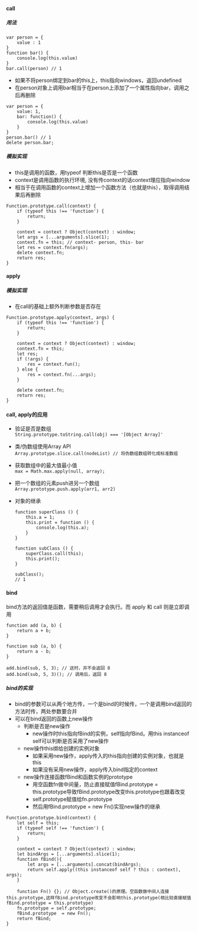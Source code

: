 #### call
##### 用法
```
var person = {
    value : 1
}
function bar() {
    console.log(this.value)
}
bar.call(person) // 1
```
- 如果不将person绑定到bar的this上，this指向windows，返回undefined
- 在person对象上调用bar相当于在person上添加了一个属性指向bar，调用之后再删除
```
var person = {    
    value: 1,
    bar: function() {
        console.log(this.value)
    }
}
person.bar() // 1
delete person.bar;
```
##### 模拟实现 
- this是调用的函数，用typeof 判断this是否是一个函数
- context是调用函数的执行环境, 没有传context的话context理应指向window
- 相当于在调用函数的context上增加一个函数方法（也就是this），取得调用结果后再删除
```
Function.prototype.call(context) {
    if (typeof this !== 'function') {
        return;
    }

    context = context ? Object(context) : window;
    let args = [...arguments].slice(1);
    context.fn = this; // context- person, this- bar
    let res = context.fn(args); 
    delete context.fn;
    return res;
}
```

#### apply 
##### 模拟实现 
- 在call的基础上额外判断参数是否存在
```
Function.prototype.apply(context, args) {
    if (typeof this !== 'function') {
        return;
    }

    context = context ? Object(context) : window;
    context.fn = this;
    let res;
    if (!args) {
        res = context.fun(); 
    } else {
        res = context.fn(...args);
    }

    delete context.fn;
    return res;
}
```
#### call, apply的应用
- 验证是否是数组    
```String.prototype.toString.call(obj) === '[Object Array]'```

- 类/伪数组使用Array API    
```Array.prototype.slice.call(nodeList) // 将伪数组数组转化成标准数组```

- 获取数组中的最大值最小值  
```max = Math.max.apply(null, array);```

- 把一个数组的元素push进另一个数组    
```Array.prototype.push.apply(arr1, arr2)```

- 对象的继承 
    ```
    function superClass () {
        this.a = 1;
        this.print = function () {
            console.log(this.a);
        }
    }

    function subClass () {
        superClass.call(this);
        this.print();
    }

    subClass();
    // 1
    ```

#### bind  
bind方法的返回值是函数，需要稍后调用才会执行。而 apply 和 call 则是立即调用
```
function add (a, b) {
    return a + b;
}

function sub (a, b) {
    return a - b;
}

add.bind(sub, 5, 3); // 这时，并不会返回 8
add.bind(sub, 5, 3)(); // 调用后，返回 8
```
##### bind的实现
- bind的参数可以从两个地方传，一个是bind的时候传，一个是调用bind返回的方法时传，两处参数要合并
- 可以在bind返回的函数上new操作
    - 判断是否是new操作
        - new操作时this指向fBind的实例，self指向fBind。用this instanceof self可以判断是否采用了new操作
    - new操作this绑给创建的实例对象
        - 如果采用new操作，apply传入的this指向创建的实例对象，也就是this
        - 如果没有采用new操作，apply传入bind指定的context
    - new操作连接函数fBind和函数实例的prototype
        - 用空函数fn做中间量，防止直接赋值fBind.prototype = this.prototype导致fBind.prototype改变this.prototype也跟着改变
        - self.prototype赋值给fn.prototype
        - 然后用fBind.prototype = new Fn()实现new操作的继承
```
Function.prototype.bind(context) {
    let self = this;
    if (typeof self !== 'function') {
        return;
    }

    context = context ? Object(context) : window;
    let bindArgs = [...arguments].slice(1);
    function fBind(){
        let args = [...arguments].concat(bindArgs);
        return self.apply((this instanceof self ? this : context), args);
    }

    function Fn() {}; // Object.create()的原理。空函数做中间人连接this.prototype,这样fBind.prototype改变不会影响this.prototype(相比较直接赋值fBind.prototype = this.prototype)
    fn.prototype = self.prototype;
    fBind.prototype  = new Fn();
    return fBind;
}
```